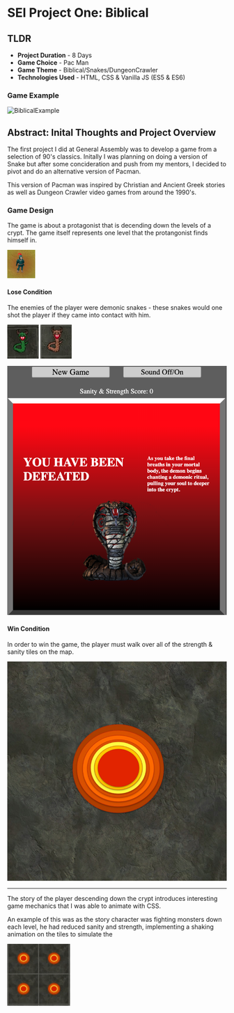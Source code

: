 # SEI Project One: Biblical


## TLDR
- **Project Duration** - 8 Days
- **Game Choice** - Pac Man
- **Game Theme** - Biblical/Snakes/DungeonCrawler
- **Technologies Used** - HTML, CSS & Vanilla JS (ES5 & ES6)

### Game Example

![BiblicalExample](/assets/README-content/BiblicalExample.gif)

## Abstract: Inital Thoughts and Project Overview

The first project I did at General Assembly was to develop a game from a selection of 90's classics. Initally I was planning on doing a version of Snake but after some concideration and push from my mentors, I decided to pivot and do an alternative version of Pacman. 

This version of Pacman was inspired by Christian and Ancient Greek stories as well as Dungeon Crawler video games from around the 1990's.

### Game Design

The game is about a protagonist that is decending down the levels of a crypt. The game itself represents one level that the protangonist finds himself in. 

  ![Player](/assets/README-content/Player.png)

#### Lose Condition

The enemies of the player were demonic snakes - these snakes would one shot the player if they came into contact with him.

  ![GreenSnake](/assets/README-content/greenSnake.gif) ![BrownSnake](/assets/README-content/brownSnake.gif)

![Defeat](/assets/README-content/Defeat.png)

#### Win Condition

In order to win the game, the player must walk over all of the strength & sanity tiles on the map. 

![StrTile](/assets/sprites/brownstonestr.jpg)


____


The story of the player descending down the crypt introduces interesting game mechanics that I was able to animate with CSS. 

An example of this was as the story character was fighting monsters down each level, he had reduced sanity and strength, implementing a shaking animation on the tiles to simulate the 

  ![TileVib](/assets/README-content/Tile_Vibration.gif)